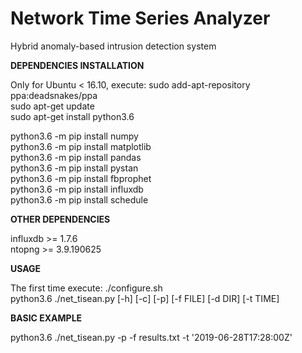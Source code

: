 # Network Time Series Analyzer
Hybrid anomaly-based intrusion detection system  

**DEPENDENCIES INSTALLATION**  

Only for Ubuntu < 16.10, execute: sudo add-apt-repository ppa:deadsnakes/ppa  
sudo apt-get update  
sudo apt-get install python3.6  

python3.6 -m pip install numpy  
python3.6 -m pip install matplotlib  
python3.6 -m pip install pandas  
python3.6 -m pip install pystan    
python3.6 -m pip install fbprophet  
python3.6 -m pip install influxdb  
python3.6 -m pip install schedule  

**OTHER DEPENDENCIES**  

influxdb >= 1.7.6  
ntopng >= 3.9.190625  

**USAGE**  

The first time execute: ./configure.sh  
python3.6 ./net_tisean.py [-h] [-c] [-p] [-f FILE] [-d DIR] [-t TIME]  

**BASIC EXAMPLE** 

python3.6 ./net_tisean.py -p -f results.txt -t '2019-06-28T17:28:00Z'

